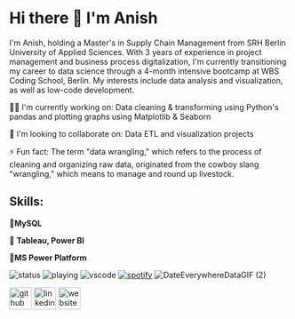 # Hi there 👋 I'm Anish
I'm Anish, holding a Master's in Supply Chain Management from SRH Berlin University of Applied Sciences. 
With 3 years of experience in project management and business process digitalization, I'm currently transitioning my career to data science through a 4-month intensive bootcamp at WBS Coding School, Berlin.
My interests include data analysis and visualization, as well as low-code development.

👩‍💻 I'm currently working on: Data cleaning & transforming using Python's pandas and plotting graphs using Matplotlib & Seaborn

🤝 I'm looking to collaborate on: Data ETL and visualization projects

⚡️ Fun fact: The term "data wrangling," which refers to the process of cleaning and organizing raw data, originated from the cowboy slang "wrangling," which means to manage and round up livestock.

## Skills:
🐬**MySQL**

🧮 **Tableau, Power BI**

📱**MS Power Platform**

![status](https://nocache.advaith.workers.dev?url=https://img.shields.io/endpoint?url=https://dev.discordprofiles.me/api/badge/status/276544649148235776?simple=true)
![playing](https://nocache.advaith.workers.dev?url=https://img.shields.io/endpoint?url=https://dev.discordprofiles.me/api/badge/playing/276544649148235776)
![vscode](https://nocache.advaith.workers.dev?url=https://img.shields.io/endpoint?url=https://dev.discordprofiles.me/api/badge/vscode/276544649148235776)
[![spotify](https://nocache.advaith.workers.dev?url=https://img.shields.io/endpoint?url=https://dev.discordprofiles.me/api/badge/spotify/276544649148235776)](https://dev.discordprofiles.me/openspotify/276544649148235776)
![DateEverywhereDataGIF (2)](https://github.com/Anish-Shiralkar/Anish-Shiralkar/assets/171355185/39febb87-33fa-44bd-b93f-303db90169bf)


  

  [<img src='https://cdn.jsdelivr.net/npm/simple-icons@3.0.1/icons/github.svg' alt='github' height='40'>](https://github.com/Anish-Shiralkar)  [<img src='https://cdn.jsdelivr.net/npm/simple-icons@3.0.1/icons/linkedin.svg' alt='linkedin' height='40'>](https://www.linkedin.com/in/https://www.linkedin.com/in/anish-shiralkar//)  [<img src='https://cdn.jsdelivr.net/npm/simple-icons@3.0.1/icons/icloud.svg' alt='website' height='40'>](https://anishshiralkar2796.wixsite.com/my-site-2) 

